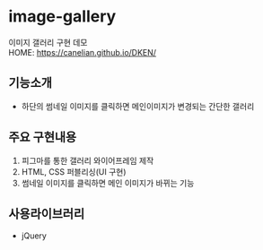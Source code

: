 # image-gallery
이미지 갤러리 구현 데모<br>
HOME: https://canelian.github.io/DKEN/

## 기능소개
- 하단의 썸네일 이미지를 클릭하면 메인이미지가 변경되는 간단한 갤러리

## 주요 구현내용
1. 피그마를 통한 갤러리 와이어프레임 제작
2. HTML, CSS 퍼블리싱(UI 구현)
3. 썸네일 이미지를 클릭하면 메인 이미지가 바뀌는 기능

## 사용라이브러리
- jQuery
